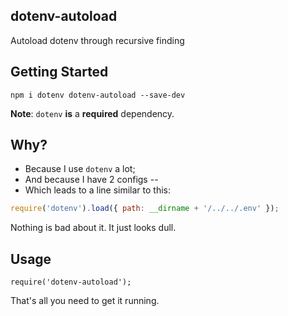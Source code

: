 ## dotenv-autoload
Autoload dotenv through recursive finding

## Getting Started
```
npm i dotenv dotenv-autoload --save-dev
```
**Note**: `dotenv` **is** a **required** dependency.

## Why?
- Because I use `dotenv` a lot;
- And because I have 2 configs --
- Which leads to a line similar to this:
```js
require('dotenv').load({ path: __dirname + '/../../.env' });
```
Nothing is bad about it. It just looks dull.

## Usage
```
require('dotenv-autoload');
```
That's all you need to get it running.